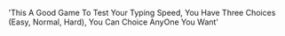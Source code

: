 'This A Good Game To Test Your Typing Speed, You Have Three Choices (Easy, Normal, Hard), You Can Choice AnyOne You Want' 
